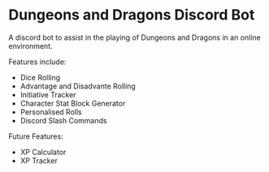 # Dungeons and Dragons Discord Bot

A discord bot to assist in the playing of Dungeons and Dragons in an online environment.

Features include:
- Dice Rolling
- Advantage and Disadvante Rolling
- Initiative Tracker
- Character Stat Block Generator
- Personalised Rolls
- Discord Slash Commands

Future Features:
- XP Calculator
- XP Tracker
